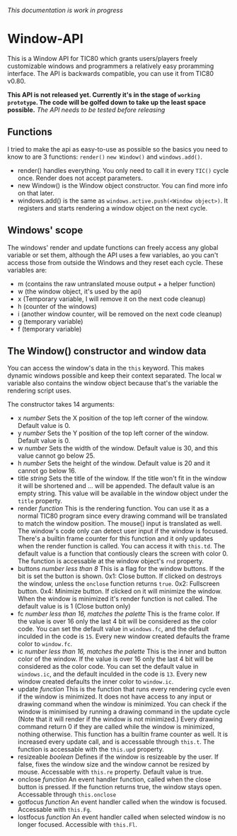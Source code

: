 *This documentation is work in progress*


# Window-API
This is a Window API for TIC80 which grants users/players freely customizable windows and programmers a relatively easy proramming interface.
The API is backwards compatible, you can use it from TIC80 v0.80.

**This API is not released yet. Currently it's in the stage of `working prototype`. The code will be golfed down to take up the least space possible.**
*The API needs to be tested before releasing*

## Functions
I tried to make the api as easy-to-use as possible so the basics you need to know to are 3 functions: `render()` `new Window()` and `windows.add()`.
- render() handles everything. You only need to call it in every `TIC()` cycle once. Render does not accept parameters.
- new Window() is the Window object constructor. You can find more info on that later.
- windows.add(<window object>) is the same as `windows.active.push(<Window object>)`. It registers and starts rendering a window object on the next cycle.

## Windows' scope
The windows' render and update functions can freely access any global variable or set them, although the API uses a few variables, ao you can't access those from outside the Windows and they reset each cycle.
These variables are:
- m (contains the raw untranslated mouse output + a helper function)
- w (the window object, it's used by the api)
- x (Temporary variable, I will remove it on the next code cleanup)
- h (counter of the windows)
- i (another window counter, will be removed on the next code cleanup)
- g (temporary variable)
- f (temporary variable)

## The Window() constructor and window data
You can access the window's data in the `this` keyword. This makes dynamic windows possible and keep their context separated.
The local w variable also contains the window object because that's the variable the rendering script uses.

The constructor takes 14 arguments:
- x *number*
    Sets the X position of the top left corner of the window. Default value is 0.
- y *number*
    Sets the Y position of the top left corner of the window. Default value is 0.
- w *number*
    Sets the width of the window. Default value is 30, and this value cannot go below 25.
- h *number*
    Sets the height of the window. Default value is 20 and it cannot go below 16.
- title *string*
    Sets the title of the window. If the title won't fit in the window it will be shortened and ... will be appended.
    The default value is an empty string.
    This value will be available in the window object under the `title` property.
- render *function*
    This is the rendering function.
    You can use it as a normal TIC80 program since every drawing command will be translated to match the window position.
    The mouse() input is translated as well. The window's code only can detect user input if the window is focused. There's a builtin frame counter for this function and it only updates when the render function is called. You can access it with `this.td`.
    The default value is a function that contiously clears the screen with color 0.
    The function is accessable at the window object's `rnd` property.
- buttons *number less than 8*
    This is a flag for the window buttons. If the bit is set the button is shown.
        0x1: Close button. If clicked on destroys the window, unless the `onclose` function returns `true`.
        0x2: Fullscreen button.
        0x4: Minimize button. If clicked on it will minimize the window. When the window is minimized it's render function is not called.
    The default value is is 1 (Close button only)
- fc *number less than 16, matches the palette*
    This is the frame color. If the value is over 16 only the last 4 bit will be considered as the color code.
    You can set the default value in `windows.fc`, and the default inculded in the code is `15`.
    Every new window created defaults the frame color to `window.fc`.
- ic *number less than 16, matches the palette*
    This is the inner and button color of the window. If the value is over 16 only the last 4 bit will be considered as the color code.
    You can set the default value in `windows.ic`, and the default inculded in the code is `13`.
    Every new window created defaults the inner color to `window.ic`.
- update *function*
    This is the function that runs every rendering cycle even if the window is minimized. It does not have access to any input or drawing command when the window is minimized.
    You can check if the window is minimised by running a drawing command in the update cycle (Note that it will render if the window is not minimized.) Every drawing command return 0 if they are called while the window is minimized, nothing otherwise.
    This function has a builtin frame counter as well. It is increased every update call, and is accessable through `this.t`.
    The function is accessable with the `this.upd` property.
- resizeable *boolean*
    Defines if the window is resizeable by the user.
    If false, fixes the window size and the window cannot be resized by mouse.
    Accessable with `this.re` property.
    Default value is true.
- onclose *function*
    An event handler function, called when the close button is pressed. If the function returns true, the window stays open.
    Accessable through `this.onclose`
- gotfocus *function*
    An event handler called when the window is focused. Accessable with `this.Fg`.
- lostfocus *function*
    An event handler called when selected window is no longer focused. Accessible with `this.Fl`.



